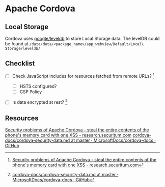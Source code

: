 # Apache Cordova
## Local Storage

Cordova uses [google/leveldb](https://github.com/google/leveldb) to store Local Storage data. The levelDB could be found at `/data/data/<package_name>/app_webview/Default/Local\ Storage/leveldb/`

## Checklist
- [ ] Check JavaScript includes for resources fetched from remote URLs? [^1]
	- [ ] HSTS configured?
	- [ ] CSP Policy
- [ ] Is data encrypted at rest? [^2]


## Resources
[Security problems of Apache Cordova - steal the entire contents of the phone's memory card with one XSS - research.securitum.com](https://research.securitum.com/security-problems-of-apache-cordova-steal-the-entire-contents-of-the-phone_s-memory-card-with-one-xss/)
[cordova-docs/cordova-security-data.md at master · MicrosoftDocs/cordova-docs · GitHub](https://github.com/MicrosoftDocs/cordova-docs/blob/master/articles/cordova-security/cordova-security-data.md)

[^1]:  [Security problems of Apache Cordova - steal the entire contents of the phone's memory card with one XSS - research.securitum.com](https://research.securitum.com/security-problems-of-apache-cordova-steal-the-entire-contents-of-the-phone_s-memory-card-with-one-xss/)
[^2]: [cordova-docs/cordova-security-data.md at master · MicrosoftDocs/cordova-docs · GitHub](https://github.com/MicrosoftDocs/cordova-docs/blob/master/articles/cordova-security/cordova-security-data.md)